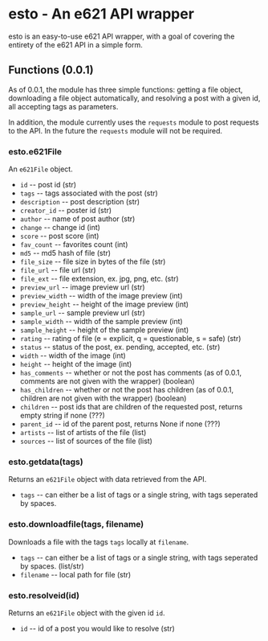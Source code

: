 # esto - An e621 API wrapper

esto is an easy-to-use e621 API wrapper, with a goal of covering the entirety of the e621 API in a simple form.

## Functions (0.0.1)

As of 0.0.1, the module has three simple functions: getting a file object, downloading a file object automatically, and resolving a post with a given id, all accepting tags as parameters.

In addition, the module currently uses the `requests` module to post requests to the API. In the future the `requests` module will not be required.

### esto.e621File
An `e621File` object.
 * `id` -- post id (str) 
 * `tags` -- tags associated with the post (str)
 * `description` -- post description (str)
 * `creator_id` -- poster id (str)
 * `author` -- name of post author (str)
 * `change` -- change id (int)
 * `score` -- post score (int)
 * `fav_count` -- favorites count (int)
 * `md5` -- md5 hash of file (str)
 * `file_size` -- file size in bytes of the file (str)
 * `file_url` -- file url (str)
 * `file_ext` -- file extension, ex. jpg, png, etc. (str)
 * `preview_url` -- image preview url (str)
 * `preview_width` -- width of the image preview (int)
 * `preview_height` -- height of the image preview (int)
 * `sample_url` -- sample preview url (str)
 * `sample_width` -- width of the sample preview (int)
 * `sample_height` -- height of the sample preview (int)
 * `rating` -- rating of file (e = explicit, q = questionable, s = safe) (str)
 * `status` -- status of the post, ex. pending, accepted, etc. (str)
 * `width` -- width of the image (int)
 * `height` -- height of the image (int)
 * `has_comments` -- whether or not the post has comments (as of 0.0.1, comments are not given with the wrapper) (boolean)
 * `has_children` -- whether or not the post has children (as of 0.0.1, children are not given with the wrapper) (boolean)
 * `children` -- post ids that are children of the requested post, returns empty string if none (???)
 * `parent_id` -- id of the parent post, returns None if none (???)
 * `artists` -- list of artists of the file (list) 
 * `sources` -- list of sources of the file (list)

### esto.getdata(tags)
Returns an `e621File` object with data retrieved from the API.
 * `tags` -- can either be a list of tags or a single string, with tags seperated by spaces.

### esto.downloadfile(tags, filename)
Downloads a file with the tags `tags` locally at `filename`.
 * `tags` -- can either be a list of tags or a single string, with tags seperated by spaces. (list/str)
 * `filename` -- local path for file (str)

### esto.resolveid(id)
Returns an `e621File` object with the given id `id`.
 * `id` -- id of a post you would like to resolve (str)

